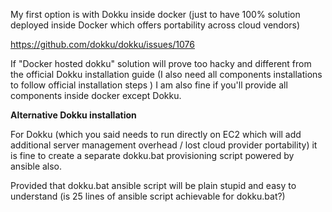 My first option is with Dokku inside docker (just to have 100% solution deployed inside Docker which offers portability 
across cloud vendors)

https://github.com/dokku/dokku/issues/1076

If "Docker hosted dokku" solution will prove too hacky and different from the official Dokku installation guide (I also need all components installations to follow official installation steps ) I am also fine if you'll provide all components
inside docker except Dokku.

<strong>Alternative Dokku installation</strong>

For Dokku (which you said needs to run directly on EC2 which will add additional server management overhead / lost cloud provider portability)
it is fine to create a separate dokku.bat provisioning script powered by ansible also.

Provided that dokku.bat ansible script will be plain stupid and easy to understand (is 25 lines of ansible script achievable for dokku.bat?)
